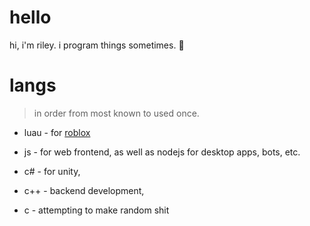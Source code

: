 # hello  
hi, i'm riley. i program things sometimes. 🤑

# langs
> in order from most known to used once.

- luau - for [roblox](https://create.roblox.com)

- js - for web frontend, as well as nodejs for desktop apps, bots, etc.

- c# - for unity,

- c++ - backend development,

- c - attempting to make random shit

